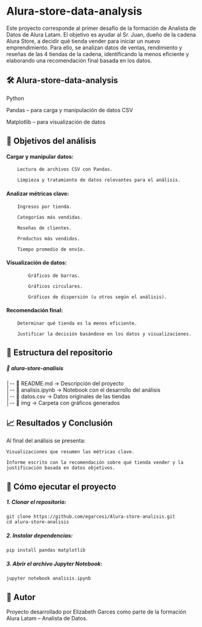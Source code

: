 # Alura-store-data-analysis

Este proyecto corresponde al primer desafío de la formación de Analista de Datos de Alura Latam.
El objetivo es ayudar al Sr. Juan, dueño de la cadena Alura Store, a decidir qué tienda vender para iniciar un nuevo emprendimiento.
Para ello, se analizan datos de ventas, rendimiento y reseñas de las 4 tiendas de la cadena, identificando la menos eficiente y elaborando una recomendación final basada en los datos.



## 🛠️ Alura-store-data-analysis

Python

Pandas – para carga y manipulación de datos CSV

Matplotlib – para visualización de datos



## 🎯 Objetivos del análisis
#### Cargar y manipular datos:

        Lectura de archivos CSV con Pandas.

        Limpieza y tratamiento de datos relevantes para el análisis.
#### Analizar métricas clave:

        Ingresos por tienda.

        Categorías más vendidas.

        Reseñas de clientes.

        Productos más vendidos.

        Tiempo promedio de envío.
#### Visualización de datos:
    
            Gráficos de barras.

            Gráficos circulares.

            Gráficos de dispersión (u otros según el análisis).
#### Recomendación final:

        Determinar qué tienda es la menos eficiente.

        Justificar la decisión basándose en los datos y visualizaciones.



## 📂 Estructura del repositorio

##### 📁 alura-store-analisis
│-- 📄 README.md         → Descripción del proyecto  
│-- 📄 analisis.ipynb    → Notebook con el desarrollo del análisis  
│-- 📄 datos.csv         → Datos originales de las tiendas  
│-- 📁 img               → Carpeta con gráficos generados  



## 📈 Resultados y Conclusión

Al final del análisis se presenta:

    Visualizaciones que resumen las métricas clave.

    Informe escrito con la recomendación sobre qué tienda vender y la justificación basada en datos objetivos.



## 🚀 Cómo ejecutar el proyecto

##### 1. Clonar el repositorio:
   
    git clone https://github.com/egarcesi/Alura-store-analisis.git
    cd alura-store-analisis

##### 2. Instalar dependencias:
   
    pip install pandas matplotlib
 
##### 3. Abrir el archivo Jupyter Notebook:

    jupyter notebook analisis.ipynb



## 📌 Autor

Proyecto desarrollado por Elizabeth Garces como parte de la formación Alura Latam – Analista de Datos.
